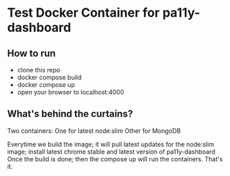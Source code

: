 # Test Docker Container for pa11y-dashboard

## How to run
* clone this repo
* docker compose build
* docker compose up
* open your browser to localhost:4000

## What's behind the curtains?
Two containers:
One for latest node:slim
Other for MongoDB

Everytime we build the image; it will pull latest updates for the node:slim image; install latest chrome stable and latest version of pa11y-dashboard
Once the build is done; then the compose up will run the containers. That's it.